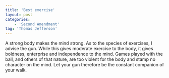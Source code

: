 ```yaml
---
title: 'Best exercise'
layout: post
categories:
    - 'Second Amendment'
tag: 'Thomas Jefferson'
---
```


A strong body makes the mind strong. As to the species of exercises, I advise the gun. While this gives moderate exercise to the body, it gives boldness, enterprise and independence to the mind. Games played with the ball, and others of that nature, are too violent for the body and stamp no character on the mind. Let your gun therefore be the constant companion of your walk.
